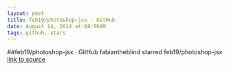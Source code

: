 ```yaml
---
layout: post
title: feb19/photoshop-jsx · GitHub
date: August 14, 2014 at 08:56AM
tags: github, stars
---
```

##feb19/photoshop-jsx · GitHub
fabiantheblind starred feb19/photoshop-jsx
[link to source](http://ift.tt/1t1LVQo) 
